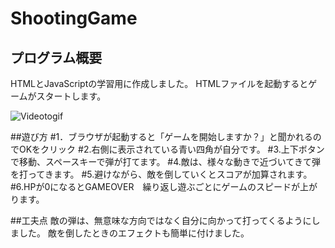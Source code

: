 # ShootingGame

## プログラム概要
HTMLとJavaScriptの学習用に作成しました。
HTMLファイルを起動するとゲームがスタートします。

![Videotogif](https://user-images.githubusercontent.com/79317230/197654789-2ba3c614-c623-4a1b-9acb-4e124f8a19d8.gif)

##遊び方
#1．ブラウザが起動すると「ゲームを開始しますか？」と聞かれるのでOKをクリック
#2.右側に表示されている青い四角が自分です。
#3.上下ボタンで移動、スペースキーで弾が打てます。
#4.敵は、様々な動きで近づいてきて弾を打ってきます。
#5.避けながら、敵を倒していくとスコアが加算されます。
#6.HPが0になるとGAMEOVER　繰り返し遊ぶごとにゲームのスピードが上がります。

##工夫点
敵の弾は、無意味な方向ではなく自分に向かって打ってくるようにしました。
敵を倒したときのエフェクトも簡単に付けました。
